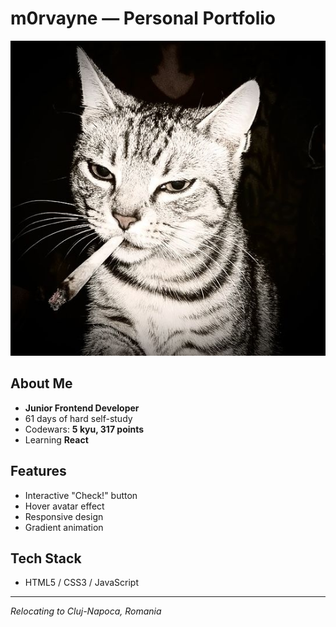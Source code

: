 # m0rvayne — Personal Portfolio

![Preview](catavatar.jpg)

## About Me
- **Junior Frontend Developer**
- 61 days of hard self-study
- Codewars: **5 kyu, 317 points**
- Learning **React**

## Features
- Interactive "Check!" button
- Hover avatar effect
- Responsive design
- Gradient animation

## Tech Stack
- HTML5 / CSS3 / JavaScript

---
*Relocating to Cluj-Napoca, Romania*